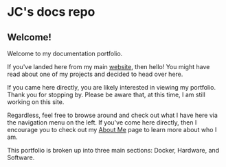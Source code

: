 # JC's docs repo

## Welcome!

Welcome to my documentation portfolio.

If you've landed here from my main [website](https://www.jccpalmer.com), then hello! You might have read about one of my projects and decided to head over here.

If you came here directly, you are likely interested in viewing my portfolio. Thank you for stopping by. Please be aware that, at this time, I am still working on this site.

Regardless, feel free to browse around and check out what I have here via the navigation menu on the left. If you've come here directly, then I encourage you to check out my [About Me](/about-me) page to learn more about who I am.

This portfolio is broken up into three main sections: Docker, Hardware, and Software.
